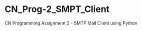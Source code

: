 CN_Prog-2_SMPT_Client
=====================

CN Programming Assignment 2 - SMTP Mail Client using Python
